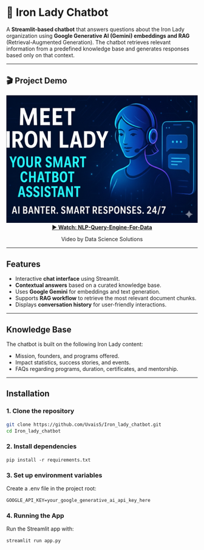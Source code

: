 # 📄 Iron Lady Chatbot

A **Streamlit-based chatbot** that answers questions about the Iron Lady organization using **Google Generative AI (Gemini) embeddings and RAG** (Retrieval-Augmented Generation). The chatbot retrieves relevant information from a predefined knowledge base and generates responses based only on that context.

---
## 🎬 Project Demo

<div align="center">
  <a href="https://www.youtube.com/watch?v=PSHRHqCNWRQ" target="_blank">
    <img src="thumbnail.png" alt="Watch Iron Lady ChatBot Demo" width="640">
  </a>
  <br>
  <strong><a href="https://www.youtube.com/watch?v=PSHRHqCNWRQ" target="_blank">▶️ Watch: NLP-Query-Engine-For-Data</a></strong>
  <p>Video by Data Science Solutions</p>
</div>

---

## Features

- Interactive **chat interface** using Streamlit.
- **Contextual answers** based on a curated knowledge base.
- Uses **Google Gemini** for embeddings and text generation.
- Supports **RAG workflow** to retrieve the most relevant document chunks.
- Displays **conversation history** for user-friendly interactions.

---

## Knowledge Base

The chatbot is built on the following Iron Lady content:

- Mission, founders, and programs offered.
- Impact statistics, success stories, and events.
- FAQs regarding programs, duration, certificates, and mentorship.

---

## Installation

### 1. Clone the repository

```bash
git clone https://github.com/Uvais5/Iron_lady_chatbot.git
cd Iron_lady_chatbot
```
### 2. Install dependencies
```
pip install -r requirements.txt
```
### 3. Set up environment variables

Create a .env file in the project root:
```
GOOGLE_API_KEY=your_google_generative_ai_api_key_here
```
### 4. Running the App

Run the Streamlit app with:
```
streamlit run app.py
```
